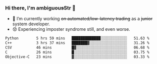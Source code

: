 ### Hi there, I'm ambiguou~~s~~Str 👋

<!--
**ambiguoustexture/ambiguoustexture** is a ✨ _special_ ✨ repository because its `README.md` (this file) appears on your GitHub profile.

Here are some ideas to get you started:
-->
- 🔭 I’m currently working ~~on automated/low-latency trading~~ as a ~~junior~~ system developer.
- :worried: Experiencing imposter syndrome still, and even worse.

<!--START_SECTION:waka-->

```txt
Python        5 hrs 59 mins   █████████████░░░░░░░░░░░░   51.63 %
C++           3 hrs 37 mins   ███████▓░░░░░░░░░░░░░░░░░   31.26 %
CSV           46 mins         █▓░░░░░░░░░░░░░░░░░░░░░░░   06.68 %
C             26 mins         █░░░░░░░░░░░░░░░░░░░░░░░░   03.75 %
Objective-C   23 mins         ▓░░░░░░░░░░░░░░░░░░░░░░░░   03.33 %
```

<!--END_SECTION:waka-->
